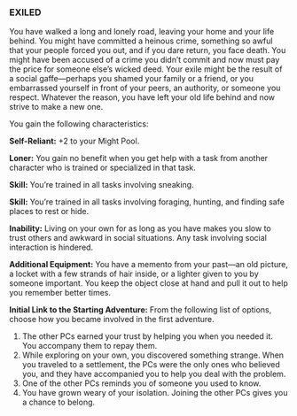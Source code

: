 ### EXILED

<!-- P, ID: 050391 -->

You have walked a long and lonely road, leaving your home and your life behind. You might have committed a heinous crime, something so awful that your people forced you out, and if you dare return, you face death. You might have been accused of a crime you didn’t commit and now must pay the price for someone else’s wicked deed. Your exile might be the result of a social gaffe—perhaps you shamed your family or a friend, or you embarrassed yourself in front of your peers, an authority, or someone you respect. Whatever the reason, you have left your old life behind and now strive to make a new one.

<!-- P, ID: 050392 -->

You gain the following characteristics:

<!-- P, ID: 050393 -->

**Self-Reliant:** +2 to your Might Pool.

<!-- P, ID: 050394 -->

**Loner:** You gain no benefit when you get help with a task from another character who is trained or specialized in that task.

<!-- P, ID: 050395 -->

**Skill:** You’re trained in all tasks involving sneaking.

<!-- P, ID: 050396 -->

**Skill:** You’re trained in all tasks involving foraging, hunting, and finding safe places to rest or hide.

<!-- P, ID: 050397 -->

**Inability:** Living on your own for as long as you have makes you slow to trust others and awkward in social situations. Any task involving social interaction is hindered.

<!-- P, ID: 050398 -->

**Additional Equipment:** You have a memento from your past—an old picture, a locket with a few strands of hair inside, or a lighter given to you by someone important. You keep the object close at hand and pull it out to help you remember better times.

<!-- P, ID: 050399 -->

**Initial Link to the Starting Adventure:** From the following list of options, choose how you became involved in the first adventure.

<!-- L, ID: 050400 -->

1. The other PCs earned your trust by helping you when you needed it. You accompany them to repay them.
2. While exploring on your own, you discovered something strange. When you traveled to a settlement, the PCs were the only ones who believed you, and they have accompanied you to help you deal with the problem.
3. One of the other PCs reminds you of someone you used to know.
4. You have grown weary of your isolation. Joining the other PCs gives you a chance to belong.

<!-- /L -->

